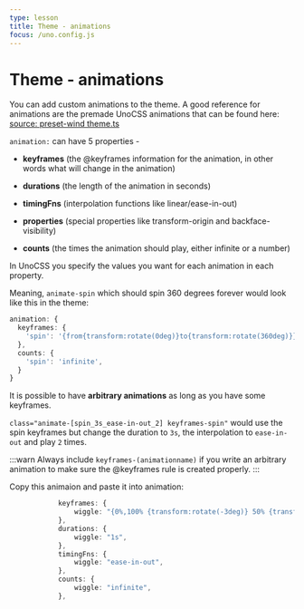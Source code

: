 ```yaml
---
type: lesson
title: Theme - animations
focus: /uno.config.js
---
```


# Theme - animations

You can add custom animations to the theme. A good reference for animations are the premade UnoCSS animations that can be found here: [source: preset-wind theme.ts](https://github.com/unocss/unocss/blob/main/packages/preset-wind/src/theme.ts#L19)

`animation:` can have 5 properties -

- **keyframes** (the @keyframes information for the animation, in other words what will change in the animation)

- **durations** (the length of the animation in seconds)

- **timingFns** (interpolation functions like linear/ease-in-out)

- **properties** (special properties like transform-origin and backface-visibility)

- **counts** (the times the animation should play, either infinite or a number)

In UnoCSS you specify the values you want for each animation in each property.

Meaning, `animate-spin` which should spin 360 degrees forever would look like this in the theme:

```ts
animation: {
  keyframes: {
    'spin': '{from{transform:rotate(0deg)}to{transform:rotate(360deg)}}',
  },
  counts: {
    'spin': 'infinite',
  }
}
```

It is possible to have **arbitrary animations** as long as you have some keyframes.

`class="animate-[spin_3s_ease-in-out_2] keyframes-spin"` would use the spin keyframes but change the duration to `3s`, the interpolation to `ease-in-out` and play `2` times.

:::warn
Always include `keyframes-(animationname)` if you write an arbitrary animation to make sure the @keyframes rule is created properly.
:::

Copy this animaion and paste it into animation:

```ts
			keyframes: {
				wiggle: "{0%,100% {transform:rotate(-3deg)} 50% {transform:rotate(30deg)}}",
			},
			durations: {
				wiggle: "1s",
			},
			timingFns: {
				wiggle: "ease-in-out",
			},
			counts: {
				wiggle: "infinite",
			},
```
